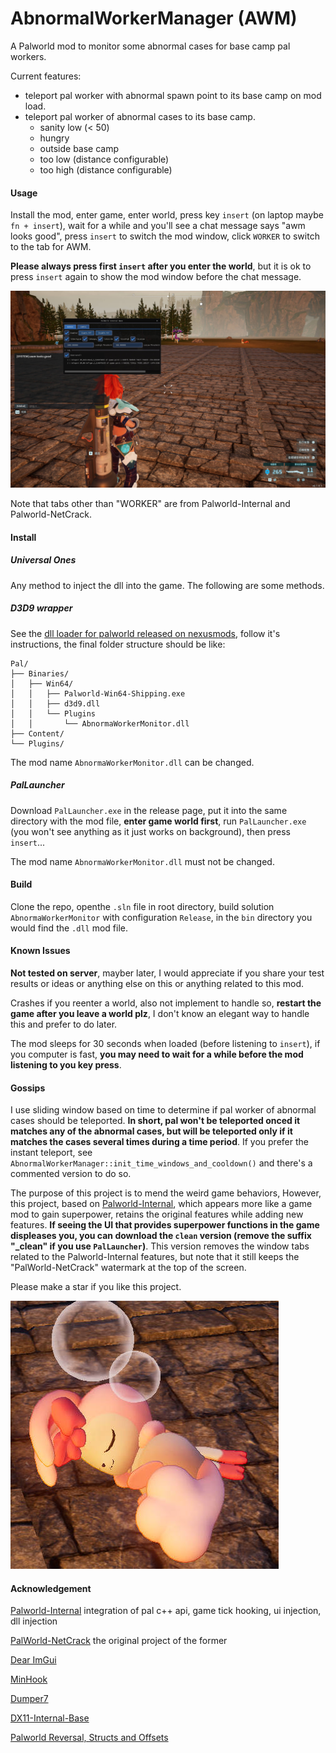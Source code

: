 # AbnormalWorkerManager (AWM)

A Palworld mod to monitor some abnormal cases for base camp pal workers.

Current features:

- teleport pal worker with abnormal spawn point to its base camp on mod load.
- teleport pal worker of abnormal cases to its base camp.
  - sanity low (< 50)
  - hungry
  - outside base camp
  - too low (distance configurable)
  - too high (distance configurable)

#### Usage

Install the mod, enter game, enter world, press key `insert` (on laptop maybe `fn + insert`), wait for a while and you'll see a chat message says "awm looks good", press `insert` to switch the mod window, click `WORKER` to switch to the tab for AWM.

**Please always press first `insert` after you enter the world**, but it is ok to press `insert` again to show the mod window before the chat message.

![example](images/example.jpg)

Note that tabs other than "WORKER" are from Palworld-Internal and Palworld-NetCrack.

#### Install

##### Universal Ones

Any method to inject the dll into the game. The following are some methods.

##### D3D9 wrapper

See the [dll loader for palworld released on nexusmods](https://www.nexusmods.com/palworld/mods/372), follow it's instructions, the final folder structure should be like:

```
Pal/
├── Binaries/
│   ├── Win64/
│   │   ├── Palworld-Win64-Shipping.exe
│   │   ├── d3d9.dll
│   │   └── Plugins
│   │       └── AbnormaWorkerMonitor.dll
├── Content/
└── Plugins/
```

The mod name `AbnormaWorkerMonitor.dll` can be changed.

##### PalLauncher

Download `PalLauncher.exe` in the release page, put it into the same directory with the mod file, **enter game world first**, run `PalLauncher.exe` (you won't see anything as it just works on background), then press `insert`...

The mod name `AbnormaWorkerMonitor.dll` must not be changed.

#### Build

Clone the repo, openthe `.sln` file in root directory, build solution `AbnormaWorkerMonitor` with configuration `Release`, in the `bin` directory you would find the `.dll` mod file.

#### Known Issues

**Not tested on server**, mayber later, I would appreciate if you share your test results or ideas or anything else on this or anything related to this mod.

Crashes if you reenter a world, also not implement to handle so, **restart the game after you leave a world plz**, I don't know an elegant way to handle this and prefer to do later.

The mod sleeps for 30 seconds when loaded (before listening to `insert`), if you computer is fast, **you may need to wait for a while before the mod listening to you key press**.

#### Gossips

I use sliding window based on time to determine if pal worker of abnormal cases should be teleported. **In short, pal won't be teleported onced it matches any of the abnormal cases, but will be teleported only if it matches the cases several times during a time period**. If you prefer the instant teleport, see `AbnormalWorkerManager::init_time_windows_and_cooldown()` and there's a commented version to do so.

The purpose of this project is to mend the weird game behaviors, However, this project, based on [Palworld-Internal](https://github.com/NightFyre/Palworld-Internal), which appears more like a game mod to gain superpower, retains the original features while adding new features. **If seeing the UI that provides superpower functions in the game displeases you, you can download the `clean` version (remove the suffix "_clean" if you use `PalLauncher`)**. This version removes the window tabs related to the Palworld-Internal features, but note that it still keeps the "PalWorld-NetCrack" watermark at the top of the screen.

Please make a star if you like this project.

![keaidinie](images/keaidinie.jpg)

#### Acknowledgement

[Palworld-Internal](https://github.com/NightFyre/Palworld-Internal) integration of pal c++ api, game tick hooking, ui injection, dll injection

[PalWorld-NetCrack](https://github.com/Chaos192/PalWorld-NetCrack) the original project of the former

[Dear ImGui](https://github.com/ocornut/imgui)

[MinHook](https://github.com/TsudaKageyu/minhook)

[Dumper7](https://github.com/Encryqed/Dumper-7)

[DX11-Internal-Base](https://github.com/NightFyre/DX11-ImGui-Internal-Hook)

[Palworld Reversal, Structs and Offsets](https://www.unknowncheats.me/forum/palworld/620076-palworld-reversal-structs-offsets.html)
